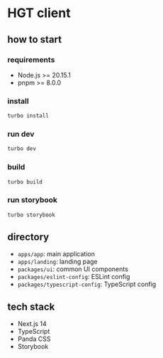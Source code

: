 # HGT client

## how to start

### requirements
- Node.js >= 20.15.1
- pnpm >= 8.0.0

### install

```bash
turbo install
```

### run dev

```bash
turbo dev
```

### build

```bash
turbo build
```

### run storybook

```bash
turbo storybook
```

## directory
- `apps/app`: main application
- `apps/landing`: landing page
- `packages/ui`: common UI components
- `packages/eslint-config`: ESLint config
- `packages/typescript-config`: TypeScript config

## tech stack
- Next.js 14
- TypeScript
- Panda CSS
- Storybook
